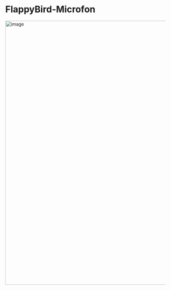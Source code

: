# FlappyBird-Microfon


<img width="1200" height="830" alt="image" src="https://github.com/user-attachments/assets/ca7ccf03-b39b-48f5-a473-cae1229564d3" />
